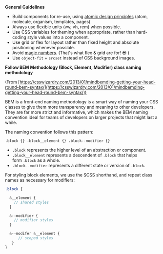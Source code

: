 **General Guidelines**

- Build components for re-use, using [atomic design principles](https://atomicdesign.bradfrost.com/chapter-2/) (atom, molecule, organism, templates, pages)
- Always use flexible units (vw, vh, rem) when possible.
- Use CSS variables for theming when appropriate, rather than hard-coding style values into a component.
- Use grid or flex for layout rather than fixed height and absolute positioning whenever possible.
- Avoid [magic numbers](https://css-tricks.com/magic-numbers-in-css/). (That's what flex & grid are for! 😎 )
- Use `object-fit` + `srcset` instead of CSS background images.

**Follow BEM Methodology (Block, Element, Modifier) class naming methodology**

(From [https://csswizardry.com/2013/01/mindbemding-getting-your-head-round-bem-syntax/](https://csswizardry.com/2013/01/mindbemding-getting-your-head-round-bem-syntax/))

BEM is a front-end naming methodology is a smart way of naming your CSS classes to give them more transparency and meaning to other developers. They are far more strict and informative, which makes the BEM naming convention ideal for teams of developers on larger projects that might last a while.

The naming convention follows this pattern:

`.block {}
.block__element {}
.block--modifier {}`

- `.block` represents the higher level of an abstraction or component.
- `.block__element` represents a descendent of `.block` that helps form `.block` as a whole.
- `.block--modifier` represents a different state or version of `.block`.

For styling block elements, we use the SCSS shorthand, and repeat class names as necessary for modifiers:

```scss
.block {

  &__element {
    // shared styles
  }

  &--modifier {
    // modifier styles
  }

  &--modifer &__element {
      // scoped styles
   }
}
```
